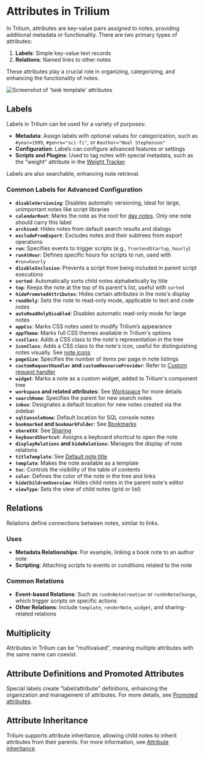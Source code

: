 # Attributes in Trilium

In Trilium, attributes are key-value pairs assigned to notes, providing additional metadata or functionality. There are two primary types of attributes:

1. **Labels**: Simple key-value text records
2. **Relations**: Named links to other notes

These attributes play a crucial role in organizing, categorizing, and enhancing the functionality of notes.

![Screenshot of 'task template' attributes](images/attributes.png)

## Labels

Labels in Trilium can be used for a variety of purposes:

- **Metadata**: Assign labels with optional values for categorization, such as `#year=1999`, `#genre="sci-fi"`, or `#author="Neal Stephenson"`
- **Configuration**: Labels can configure advanced features or settings
- **Scripts and Plugins**: Used to tag notes with special metadata, such as the "weight" attribute in the [Weight Tracker](weight-tracker.md)

Labels are also searchable, enhancing note retrieval.

### Common Labels for Advanced Configuration

- **`disableVersioning`**: Disables automatic versioning, ideal for large, unimportant notes like script libraries
- **`calendarRoot`**: Marks the note as the root for [day notes](day-notes.md). Only one note should carry this label
- **`archived`**: Hides notes from default search results and dialogs
- **`excludeFromExport`**: Excludes notes and their subtrees from export operations
- **`run`**: Specifies events to trigger scripts (e.g., `frontendStartup`, `hourly`)
- **`runAtHour`**: Defines specific hours for scripts to run, used with `#run=hourly`
- **`disableInclusion`**: Prevents a script from being included in parent script executions
- **`sorted`**: Automatically sorts child notes alphabetically by title
- **`top`**: Keeps the note at the top of its parent's list, useful with `sorted`
- **`hidePromotedAttributes`**: Hides certain attributes in the note's display
- **`readOnly`**: Sets the note to read-only mode, applicable to text and code notes
- **`autoReadOnlyDisabled`**: Disables automatic read-only mode for large notes
- **`appCss`**: Marks CSS notes used to modify Trilium’s appearance
- **`appTheme`**: Marks full CSS themes available in Trilium's options
- **`cssClass`**: Adds a CSS class to the note's representation in the tree
- **`iconClass`**: Adds a CSS class to the note's icon, useful for distinguishing notes visually. See [note icons](note-icons.md)
- **`pageSize`**: Specifies the number of items per page in note listings
- **`customRequestHandler` and `customResourceProvider`**: Refer to [Custom request handler](custom-request-handler.md)
- **`widget`**: Marks a note as a custom widget, added to Trilium's component tree
- **`workspace` and related attributes**: See [Workspace](workspace.md) for more details
- **`searchHome`**: Specifies the parent for new search notes
- **`inbox`**: Designates a default location for new notes created via the sidebar
- **`sqlConsoleHome`**: Default location for SQL console notes
- **`bookmarked` and `bookmarkFolder`**: See [Bookmarks](bookmarks.md)
- **`shareXXX`**: See [Sharing](sharing.md)
- **`keyboardShortcut`**: Assigns a keyboard shortcut to open the note
- **`displayRelations` and `hideRelations`**: Manages the display of note relations
- **`titleTemplate`**: See [Default note title](default-note-title.md)
- **`template`**: Makes the note available as a template
- **`toc`**: Controls the visibility of the table of contents
- **`color`**: Defines the color of the note in the tree and links
- **`hideChildrenOverview`**: Hides child notes in the parent note's editor
- **`viewType`**: Sets the view of child notes (grid or list)

## Relations

Relations define connections between notes, similar to links.

### Uses

- **Metadata Relationships**: For example, linking a book note to an author note
- **Scripting**: Attaching scripts to events or conditions related to the note

### Common Relations

- **Event-based Relations**: Such as `runOnNoteCreation` or `runOnNoteChange`, which trigger scripts on specific actions
- **Other Relations**: Include `template`, `renderNote`, `widget`, and sharing-related relations

## Multiplicity

Attributes in Trilium can be "multivalued", meaning multiple attributes with the same name can coexist.

## Attribute Definitions and Promoted Attributes

Special labels create "label/attribute" definitions, enhancing the organization and management of attributes. For more details, see [Promoted attributes](promoted-attributes.md).

## Attribute Inheritance

Trilium supports attribute inheritance, allowing child notes to inherit attributes from their parents. For more information, see [Attribute inheritance](attribute-inheritance.md).
